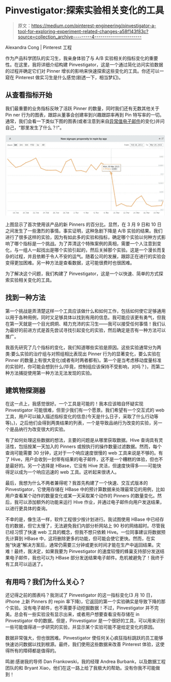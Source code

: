 # Pinvestigator:探索实验相关变化的工具

> 原文：<https://medium.com/pinterest-engineering/pinvestigator-a-tool-for-exploring-experiment-related-changes-a58f143f83c?source=collection_archive---------4----------------------->

Alexandra Cong | Pinterest 工程

作为产品科学团队的实习生，我亲身体验了与 A/B 实验相关的指标变化的重要性。在这里，我将详细介绍构建 Pinvestigator，这是一个通过简化访问实验数据的过程并确定它们对 Pinner 增长的影响来快速探索这些变化的工具。你还可以一窥在 Pinterest 做实习生是什么感觉(剧透一下，相当梦幻)。

## 从查看指标开始

我们最重要的业务指标反映了活跃 Pinner 的数量，同时我们还有无数其他关于 Pin ner 行为的图表，跟踪从董事会创建率到兴趣跟踪率再到 Pin 特写率的一切。通常，我们会看一下类似下图的图表(或者注意到来自[异常值电子邮件](https://engineering.pinterest.com/blog/learning-about-your-business-anomalous-metrics)的变化)并问自己，“那里发生了什么？!"。

![](img/37e90ff90b11589213c070449ea745ec.png)

上图显示了首次使用该产品的新 Pinners 的百分比。显然，在 3 月 9 日和 10 日之间发生了一些激烈的事情。事实证明，这种急剧下降是 A/B 实验的结果。我们进行了很多这样的实验，因为有如此多的实验和指标，确定哪个实验以何种方式影响了哪个指标是一个挑战。为了弄清这个特殊案例的真相，需要一个人注意到变化，与一组人一起找出是哪个实验引起的，然后关掉那个实验。这是一个漫长而复杂的过程，并且依赖于令人不安的运气。随着公司的发展，跟踪正在进行的实验会变得更加困难。另一种方法是查看数据，这可能很费时也很困难。

为了解决这个问题，我们构建了 Pinvestigator，这是一个以快速、简单的方式探索实验相关变化的工具。

## 找到一种方法

第一个挑战是弄清楚这样一个工具应该做什么和如何工作，包括如何使它足够通用以用于各种用例，同时又足够具体以找到有用的信息。我可能应该更有勇气，但我在第一天就是一个目光炯炯、精力充沛的实习生——我可以接受任何事情！我们认为最好的前进方式是首先尝试寻找引起变化的实验，然后确定是否有一种方法可以推广。

我首先研究了几个指标的变化，我们知道哪些实验是原因。这些实验通常分为两类:要么实验的治疗组与对照组相比表现出 Pinner 行为的显著变化，要么实验在 Pinner 的数量上有很大变化(或者有时两者都有)。第一个是当考虑移动度量标准的实验时，你可能会想到什么(毕竟，控制组应该保持不受影响，对吗？)，而第二种方法捕捉使用第一种方法无法发现的实验。

## 建筑物探测器

在这一点上，我感觉很好。一个工具是可能的！我本应该暗自怀疑实现 Pinvestigator 可能很难，但至少我们有一个愿景。我们希望有一个交互式的 web 工具，用户可以输入描述指标变化的信息(今天是什么日子，采取了什么行动等等)。)，之后他们会得到两类结果的列表，一个是导致品纳行为改变的实验，另一个是品纳行为改变很大的实验。

有了如何处理这些数据的想法，主要的问题是从哪里获取数据。Hive 查询具有灵活性，包括按某一天加入的 Pinners 或按执行的操作数量过滤数据。然而，每个查询可能需要 30 分钟，这对于一个响应速度很慢的 web 工具来说是不够的。有了 Hive，用户会收到一封带有结果的电子邮件，这不是一个糟糕的体验，但也不是最好的。另一个选择是 HBase，它没有 Hive 灵活，但速度快得多——可能快得足以成为一个响应迅速的 web 工具。这听起来很诱人。

最后，我想为什么不两者兼得呢？我首先构建了一个快速、交互式版本的 Pinvestigator，它使用存储在 HBase 中的预计算数据来处理最常见的用例，比如用户查看某个动作的数量变化或某一天采取某个动作的 Pinners 的数量变化。然后，我可以添加额外的功能来运行 Hive 作业，并通过电子邮件向用户发送结果，以进行更具体的查询。

不幸的是，像生活一样，软件工程很少按计划进行。我试图使用 HBase 中已经存在的数据，但它太慢了，无法避免我们内部分析网站上 90 秒的网络超时。尽管我已经习惯了快速 web 工具的概念，但我不想只依赖 Hive。一位同事建议将数据预先计算到 HBase 中，这将删除更多的功能，但可能会使它更快。然而，在实施“快速”解决方案后，通常仍需要三分钟或更长时间才能在生产中返回结果。灾难！最终，我决定，如果我要为 Pinvestigator 的速度较慢的蜂巢支持部分发送结果电子邮件，我也可以为 HBase 部分发送结果电子邮件。危机被避免了！我终于有工具可以运送了。

## 有用吗？我们为什么关心？

还记得之前的图表吗？我测试了 Pinvestigator 的这一指标变化(3 月 10 日，iPhone 上新 Pinners 的 repin 率下降)，它返回的第一个实验确实是导致下降的那个实验。没有电子邮件，也不需要手动挖掘数据！不过，Pinvestigator 并不完美。总会有一些实验没有显示出来，或者用户想要查看没有存储在 in Pinvestigator 中的数据。但是，Pinvestigator 是一个很好的工具，可以用来识别一些可能值得进一步研究的实验，并显示某个实验可能不是给定变化的原因。

数据非常强大，但也很困难。Pinvestigator 使任何关心疯狂指标跳跃的员工能够快速访问数据以找到根源。最终，我们使用这些数据来改善 Pinterest 体验，这使得所有的障碍都是值得的。

鸣谢:感谢我的导师 Dan Frankowski，我的经理 Andrea Burbank，以及数据工程团队的和 Bryant Xiao，他们在这一路上给了我极大的帮助。没有你我不可能做到！